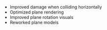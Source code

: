 - Improved damage when colliding horizontally
- Optimized plane rendering
- Improved plane rotation visuals
- Reworked plane models